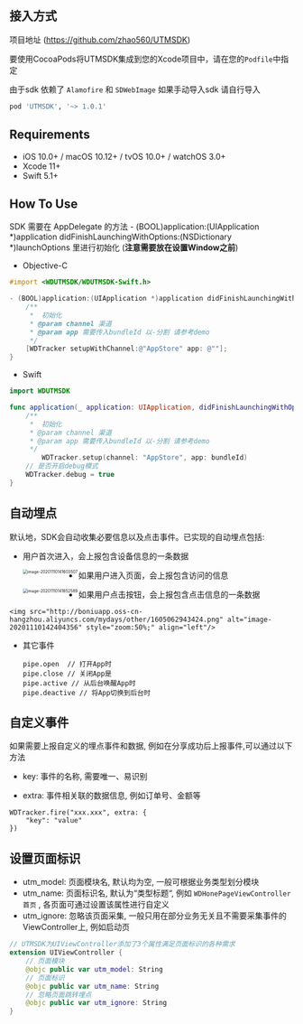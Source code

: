 ## 接入方式

项目地址 (https://github.com/zhao560/UTMSDK)

要使用CocoaPods将UTMSDK集成到您的Xcode项目中，请在您的`Podfile`中指定

由于sdk 依赖了 `Alamofire` 和 `SDWebImage` 如果手动导入sdk 请自行导入

```ruby
pod 'UTMSDK', '~> 1.0.1'
```

## Requirements

-   iOS 10.0+ / macOS 10.12+ / tvOS 10.0+ / watchOS 3.0+
-   Xcode 11+
-   Swift 5.1+

## How To Use

SDK 需要在 AppDelegate 的方法 - (BOOL)application:(UIApplication *)application didFinishLaunchingWithOptions:(NSDictionary *)launchOptions 里进行初始化  (**注意需要放在设置Window之前**)

-   Objective-C

```objective-c
#import <WDUTMSDK/WDUTMSDK-Swift.h>

- (BOOL)application:(UIApplication *)application didFinishLaunchingWithOptions:(NSDictionary *)launchOptions {
    /**
     *  初始化
     * @param channel 渠道
     * @param app 需要传入bundleId 以-分割 请参考demo
     */
    [WDTracker setupWithChannel:@"AppStore" app: @""];
}
```

-   Swift

```swift
import WDUTMSDK

func application(_ application: UIApplication, didFinishLaunchingWithOptions launchOptions: [UIApplication.LaunchOptionsKey: Any]?) -> Bool {
  	/**
     *  初始化
     * @param channel 渠道
     * @param app 需要传入bundleId 以-分割 请参考demo
     */
		WDTracker.setup(channel: "AppStore", app: bundleId)
  	// 是否开启debug模式
  	WDTracker.debug = true
}
```

## 自动埋点

默认地，SDK会⾃动收集必要信息以及点击事件。已实现的⾃动埋点包括:

-   ⽤户⾸次进⼊，会上报包含设备信息的⼀条数据

    <img src="http://boniuapp.oss-cn-hangzhou.aliyuncs.com/mydays/other/1605062821046.png" alt="image-20201110141603507" style="zoom:50%;" align="left"/>

-   如果⽤户进⼊⻚⾯，会上报包含访问的信息

    <img src="http://boniuapp.oss-cn-hangzhou.aliyuncs.com/mydays/other/1605062905997.png" alt="image-20201110141652589" style="zoom:50%;" align="left"/>

-    如果⽤户点击按钮，会上报包含点击信息的⼀条数据

    <img src="http://boniuapp.oss-cn-hangzhou.aliyuncs.com/mydays/other/1605062943424.png" alt="image-20201110142404356" style="zoom:50%;" align="left"/>

-   其它事件

    ```sw
    pipe.open  // 打开App时
    pipe.close // 关闭App是
    pipe.active // 从后台唤醒App时
    pipe.deactive // 将App切换到后台时
    ```



## 自定义事件

如果需要上报⾃定义的埋点事件和数据, 例如在分享成功后上报事件,可以通过以下⽅法

-   key: 事件的名称, 需要唯⼀、易识别 

-   extra: 事件相关联的数据信息, 例如订单号、⾦额等

```swfit
WDTracker.fire("xxx.xxx", extra: { 
    "key": "value" 
})
```



## 设置页面标识

-   utm_model: ⻚⾯模块名, 默认均为空, ⼀般可根据业务类型划分模块
-   utm_name: ⻚⾯标识名, 默认为“类型标题“, 例如 ` WDHonePageViewController⾸⻚ ` , 各⻚⾯可通过设置该属性进⾏⾃定义
-   utm_ignore: 忽略该⻚⾯采集, ⼀般只⽤在部分业务⽆关且不需要采集事件的ViewController上, 例如启动⻚

```swift
// UTMSDK为UIViewController添加了3个属性满足页面标识的各种需求
extension UIViewController {
  	// 页面模块
    @objc public var utm_model: String
  	// 页面标识
    @objc public var utm_name: String
  	// 忽略页面跳转埋点
    @objc public var utm_ignore: String
}
```





